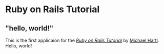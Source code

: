 # Ruby on Rails Tutorial

## "hello, world!"

This is the first applicaion for the
[*Ruby on Rails Tutorial*](https://railstutorial.jp/)
by [Michael Hartl](http://www.michaelhartl.com/). Hello, world!
